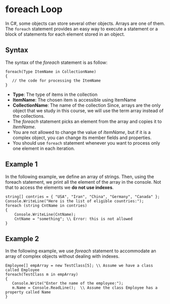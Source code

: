 # foreach Loop
In C#, some objects can store several other objects. Arrays are one of them. The `foreach` statement provides an easy way to execute a statement or a block of statements for each element stored in an object.

## Syntax
The syntax of the _foreach_ statement is as follow:
```
foreach(Type ItemName in CollectionName)
{
   // the code for processing the ItemName
}
```
- **Type**: The type of items in the collection
- **ItemName**: The chosen item is accessible using ItemName
- **CollectionName**: The name of the collection
Since, arrays are the only object that we study in this course, we will use the term array instead of the collections. 
- The _foreach_ statement picks an element from the array and copies it to _ItemName_.
- You are not allowed to change the value of _ItemName_, but if it is a complex object, you can change its member fields and properties.
- You should use `foreach` statement whenever you want to process only one element in each iteration.

## Example 1
In the following example, we define an array of strings. Then, using the foreach statement, we print all the element of the array in the console. Not that to access the elements we **do not use indexes**. 
```
string[] contries = { "USA", "Iran", "China", "Germany", "Canada" };
Console.WriteLine("Here is the list of eligible countries:");
foreach (string CntName in contries)
{
    Console.WriteLine(CntName);
    CntName = "something"; \\ Error: this is not allowed
}
```
## Example 2
In the following example, we use _foreach_ statement to accommodate an array of complex objects without dealing with indexes.
```
Employee[] empArray = new TestClass[5]; \\ Assume we have a class called Employee
foreach(TestClass m in empArray)
{
   Console.Write("Enter the name of the employee:");
   m.Name = Console.ReadLine();  \\ Assume the class Employee has a property called Name
}
```
